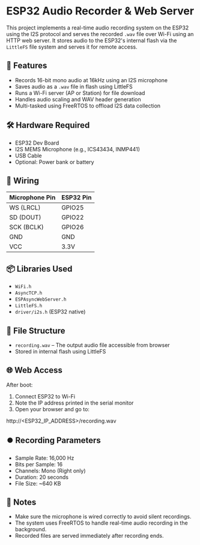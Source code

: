 # ESP32 Audio Recorder & Web Server

This project implements a real-time audio recording system on the ESP32 using the I2S protocol and serves the recorded `.wav` file over Wi-Fi using an HTTP web server. It stores audio to the ESP32's internal flash via the `LittleFS` file system and serves it for remote access.

## 🚀 Features

- Records 16-bit mono audio at 16kHz using an I2S microphone
- Saves audio as a `.wav` file in flash using LittleFS
- Runs a Wi-Fi server (AP or Station) for file download
- Handles audio scaling and WAV header generation
- Multi-tasked using FreeRTOS to offload I2S data collection

## 🛠️ Hardware Required

- ESP32 Dev Board
- I2S MEMS Microphone (e.g., ICS43434, INMP441)
- USB Cable
- Optional: Power bank or battery

## 🔧 Wiring

| Microphone Pin | ESP32 Pin |
|----------------|-----------|
| WS (LRCL)      | GPIO25    |
| SD (DOUT)      | GPIO22    |
| SCK (BCLK)     | GPIO26    |
| GND            | GND       |
| VCC            | 3.3V      |

## 📦 Libraries Used

- `WiFi.h`
- `AsyncTCP.h`
- `ESPAsyncWebServer.h`
- `LittleFS.h`
- `driver/i2s.h` (ESP32 native)

## 📁 File Structure

- `recording.wav` – The output audio file accessible from browser
- Stored in internal flash using LittleFS

## 🌐 Web Access

After boot:
1. Connect ESP32 to Wi-Fi
2. Note the IP address printed in the serial monitor
3. Open your browser and go to:

http://<ESP32_IP_ADDRESS>/recording.wav


## ⏺️ Recording Parameters

- Sample Rate: 16,000 Hz
- Bits per Sample: 16
- Channels: Mono (Right only)
- Duration: 20 seconds
- File Size: ~640 KB

## 🧠 Notes

- Make sure the microphone is wired correctly to avoid silent recordings.
- The system uses FreeRTOS to handle real-time audio recording in the background.
- Recorded files are served immediately after recording ends.


